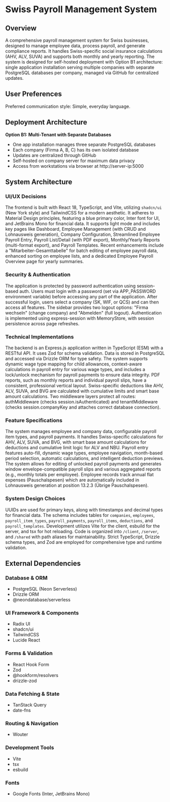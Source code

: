 # Swiss Payroll Management System

## Overview
A comprehensive payroll management system for Swiss businesses, designed to manage employee data, process payroll, and generate compliance reports. It handles Swiss-specific social insurance calculations (AHV, ALV, SUVA) and supports both monthly and yearly reporting. The system is designed for self-hosted deployment with Option B1 architecture: single application installation serving multiple companies with separate PostgreSQL databases per company, managed via GitHub for centralized updates.

## User Preferences
Preferred communication style: Simple, everyday language.

## Deployment Architecture
**Option B1: Multi-Tenant with Separate Databases**
- One app installation manages three separate PostgreSQL databases
- Each company (Firma A, B, C) has its own isolated database
- Updates are centralized through GitHub
- Self-hosted on company server for maximum data privacy
- Access from workstations via browser at http://server-ip:5000

## System Architecture

### UI/UX Decisions
The frontend is built with React 18, TypeScript, and Vite, utilizing `shadcn/ui` (New York style) and TailwindCSS for a modern aesthetic. It adheres to Material Design principles, featuring a blue primary color, Inter font for UI, and JetBrains Mono for financial data. It supports light mode and includes key pages like Dashboard, Employee Management (with CRUD and Lohnausweis generation), Company Configuration, Streamlined Employee Payroll Entry, Payroll List/Detail (with PDF export), Monthly/Yearly Reports (multi-format export), and Payroll Templates. Recent enhancements include a "Mitarbeiter-Gesamttabelle" for batch editing of employee payroll data, enhanced sorting on employee lists, and a dedicated Employee Payroll Overview page for yearly summaries.

### Security & Authentication
The application is protected by password authentication using session-based auth. Users must login with a password (set via APP_PASSWORD environment variable) before accessing any part of the application. After successful login, users select a company (SK, WIF, or QCS) and can then access all features. The sidebar provides two logout options: "Firma wechseln" (change company) and "Abmelden" (full logout). Authentication is implemented using express-session with MemoryStore, with session persistence across page refreshes.

### Technical Implementations
The backend is an Express.js application written in TypeScript (ESM) with a RESTful API. It uses Zod for schema validation. Data is stored in PostgreSQL and accessed via Drizzle ORM for type safety. The system supports dynamic wage type mapping for child allowances, context-aware calculations in payroll entry for various wage types, and includes a lock/unlock mechanism for payroll payments to ensure data integrity. PDF reports, such as monthly reports and individual payroll slips, have a consistent, professional vertical layout. Swiss-specific deductions like AHV, ALV, SUVA, and BVG are calculated with cumulative limits and smart base amount calculations. Two middleware layers protect all routes: authMiddleware (checks session.isAuthenticated) and tenantMiddleware (checks session.companyKey and attaches correct database connection).

### Feature Specifications
The system manages employee and company data, configurable payroll item types, and payroll payments. It handles Swiss-specific calculations for AHV, ALV, SUVA, and BVG, with smart base amount calculations for deductions and cumulative limit logic for ALV and NBU. Payroll entry features auto-fill, dynamic wage types, employee navigation, month-based period selection, automatic calculations, and intelligent deduction previews. The system allows for editing of unlocked payroll payments and generates window envelope-compatible payroll slips and various aggregated reports (e.g., monthly totals per employee). Employee records track annual flat expenses (Pauschalspesen) which are automatically included in Lohnausweis generation at position 13.2.3 (Übrige Pauschalspesen).

### System Design Choices
UUIDs are used for primary keys, along with timestamps and decimal types for financial data. The schema includes tables for `companies`, `employees`, `payroll_item_types`, `payroll_payments`, `payroll_items`, `deductions`, and `payroll_templates`. Development utilizes Vite for the client, esbuild for the server, and tsx for hot reloading. Code is organized into `/client`, `/server`, and `/shared` with path aliases for maintainability. Strict TypeScript, Drizzle schema types, and Zod are employed for comprehensive type and runtime validation.

## External Dependencies

### Database & ORM
- PostgreSQL (Neon Serverless)
- Drizzle ORM
- @neondatabase/serverless

### UI Framework & Components
- Radix UI
- shadcn/ui
- TailwindCSS
- Lucide React

### Forms & Validation
- React Hook Form
- Zod
- @hookform/resolvers
- drizzle-zod

### Data Fetching & State
- TanStack Query
- date-fns

### Routing & Navigation
- Wouter

### Development Tools
- Vite
- tsx
- esbuild

### Fonts
- Google Fonts (Inter, JetBrains Mono)